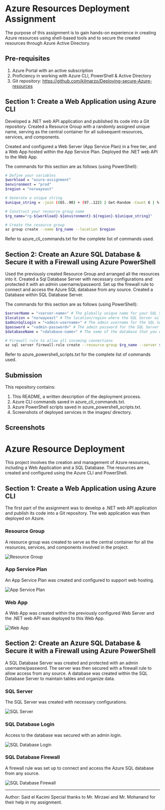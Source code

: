 # Azure Resources Deployment Assignment

The purpose of this assignment is to gain hands-on experience in creating Azure resources using shell-based tools and to secure the created resources through Azure Active Directory.

## Pre-requisites

1. Azure Portal with an active subscription
2. Proficiency in working with Azure CLI, PowerShell & Active Directory
3. Git repository: https://github.com/kilmarzo/Deploying-secure-Azure-resources

## Section 1: Create a Web Application using Azure CLI

Developed a .NET web API application and published its code into a Git repository. Created a Resource Group with a randomly assigned unique name, serving as the central container for all subsequent resources, services, and components.

Created and configured a Web Server (App Service Plan) in a free tier, and a Web App hosted within the App Service Plan. Deployed the .NET web API to the Web App. 

The commands for this section are as follows (using PowerShell):

```bash
# Define your variables
$workload = "azure-assignment"
$environment = "prod"
$region = "norwayeast"

# Generate a unique string
$unique_string = -join ((65..90) + (97..122) | Get-Random -Count 6 | % {[char]$_})

# Construct your resource group name
$rg_name="rg-${workload}-${environment}-${region}-${unique_string}"

# Create the resource group
az group create --name $rg_name --location $region
```

Refer to azure_cli_commands.txt for the complete list of commands used.

## Section 2: Create an Azure SQL Database & Secure it with a Firewall using Azure PowerShell

Used the previously created Resource Group and arranged all the resources into it. Created a Sql Database Server with necessary configurations and protected it with an admin username/password. Set up the firewall rule to connect and access the Azure SQL database from any source. Created a Database within SQL Database Server.

The commands for this section are as follows (using PowerShell):

```bash
$serverName = "<server-name>" # The globally unique name for your SQL Server instance
$location = "norwayeast" # The location/region where the SQL Server will be created
$adminSqlLogin = "<admin-username>" # The admin username for the SQL Server
$password = "<admin-password>" # The admin password for the SQL Server
$databaseName = "<database-name>" # The name of the database that you will create on the server

# Firewall rule to allow all incoming connections
az sql server firewall-rule create --resource-group $rg_name --server $serverName -n AllowAll --start-ip-address 0.0.0.0 --end-ip-address 255.255.255.255
```

Refer to azure_powershell_scripts.txt for the complete list of commands used.

## Submission

This repository contains:

1. This README, a written description of the deployment process.
2. Azure CLI commands saved in azure_cli_commands.txt.
3. Azure PowerShell scripts saved in azure_powershell_scripts.txt.
4. Screenshots of deployed services in the images/ directory.

## Screenshots

# Azure Resource Deployment

This project involves the creation and management of Azure resources, including a Web Application and a SQL Database. The resources are created and configured using the Azure CLI and PowerShell.

## Section 1: Create a Web Application using Azure CLI

The first part of the assignment was to develop a .NET web API application and publish its code into a Git repository. The web application was then deployed on Azure.

### Resource Group

A resource group was created to serve as the central container for all the resources, services, and components involved in the project.

![Resource Group](Azure_RG.png)

### App Service Plan

An App Service Plan was created and configured to support web hosting.

![App Service Plan](Azure_Serviceplan.png)

### Web App

A Web App was created within the previously configured Web Server and the .NET web API was deployed to this Web App.

![Web App](Azure_Webapp.png)

## Section 2: Create an Azure SQL Database & Secure it with a Firewall using Azure PowerShell

A SQL Database Server was created and protected with an admin username/password. The server was then secured with a firewall rule to allow access from any source. A database was created within the SQL Database Server to maintain tables and organize data.

### SQL Server

The SQL Server was created with necessary configurations.

![SQL Server](Azure_SQLserver.png)

### SQL Database Login

Access to the database was secured with an admin login.

![SQL Database Login](Azure_SQLdatabaselogin.png)

### SQL Database Firewall

A firewall rule was set up to connect and access the Azure SQL database from any source.

![SQL Database Firewall](Azure_SQLdatabasefirewall.png)


---

Author: Said el Kacimi
Special thanks to Mr. Mirzaei and Mr. Mohanand for their help in my assignment.
